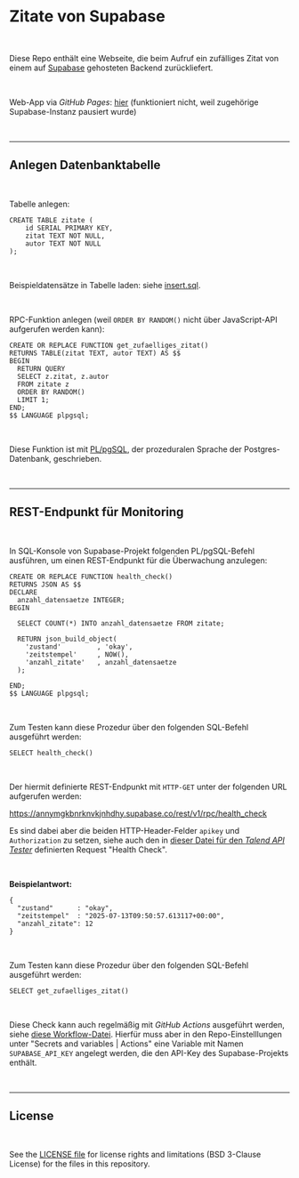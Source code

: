 # Zitate von Supabase #

<br>

Diese Repo enthält eine Webseite, die beim Aufruf ein zufälliges Zitat von einem
auf [Supabase](https://supabase.com/) gehosteten Backend zurückliefert.

<br>

Web-App via *GitHub Pages*: 
[hier](https://mdecker-mobilecomputing.github.io/HTML_Supabase_Zitate/)  (funktioniert nicht, weil zugehörige Supabase-Instanz pausiert wurde)

<br>

----

## Anlegen Datenbanktabelle ##

<br>

Tabelle anlegen:
```
CREATE TABLE zitate (
    id SERIAL PRIMARY KEY,
    zitat TEXT NOT NULL,
    autor TEXT NOT NULL
);    
```

<br>

Beispieldatensätze in Tabelle laden: siehe [insert.sql](insert.sql).

<br>

RPC-Funktion anlegen (weil `ORDER BY RANDOM()` nicht über JavaScript-API aufgerufen werden kann):

```
CREATE OR REPLACE FUNCTION get_zufaelliges_zitat()
RETURNS TABLE(zitat TEXT, autor TEXT) AS $$
BEGIN
  RETURN QUERY
  SELECT z.zitat, z.autor
  FROM zitate z
  ORDER BY RANDOM()
  LIMIT 1;
END;
$$ LANGUAGE plpgsql;
```

<br>

Diese Funktion ist mit [PL/pgSQL](https://www.postgresql.org/docs/current/plpgsql.html), 
der prozeduralen Sprache der Postgres-Datenbank, geschrieben.

<br>

----

## REST-Endpunkt für Monitoring ##

<br>

In SQL-Konsole von Supabase-Projekt folgenden PL/pgSQL-Befehl ausführen, um einen REST-Endpunkt
für die Überwachung anzulegen:

```
CREATE OR REPLACE FUNCTION health_check()
RETURNS JSON AS $$
DECLARE
  anzahl_datensaetze INTEGER;
BEGIN

  SELECT COUNT(*) INTO anzahl_datensaetze FROM zitate;
  
  RETURN json_build_object(
    'zustand'         , 'okay',
    'zeitstempel'     , NOW(),
    'anzahl_zitate'   , anzahl_datensaetze
  );

END;
$$ LANGUAGE plpgsql;
```

<br>

Zum Testen kann diese Prozedur über den folgenden SQL-Befehl ausgeführt werden:
```
SELECT health_check()
```

<br>

Der hiermit definierte REST-Endpunkt mit `HTTP-GET` unter der folgenden URL aufgerufen werden:

  https://annymgkbnrknvkjnhdhy.supabase.co/rest/v1/rpc/health_check

Es sind dabei aber die beiden HTTP-Header-Felder `apikey` und `Authorization` zu setzen,
siehe auch den in [dieser Datei für den *Talend API Tester*](TalendApiTester-SupabaseZitate.json)
definierten Request "Health Check".

<br>

**Beispielantwort:**
```
{
  "zustand"      : "okay",
  "zeitstempel"  : "2025-07-13T09:50:57.613117+00:00",
  "anzahl_zitate": 12
}
```

<br>

Zum Testen kann diese Prozedur über den folgenden SQL-Befehl ausgeführt werden:
```
SELECT get_zufaelliges_zitat()
```

<br>

Diese Check kann auch regelmäßig mit *GitHub Actions* ausgeführt werden, 
siehe [diese Workflow-Datei](.github/workflows/healthcheck.yml).
Hierfür muss aber in den Repo-Einstelllungen unter "Secrets and variables | Actions"
eine Variable mit Namen `SUPABASE_API_KEY` angelegt werden, die den API-Key
des Supabase-Projekts enthält.

<br>

----

## License ##

<br>

See the [LICENSE file](LICENSE.md) for license rights and limitations (BSD 3-Clause License) for the files in this repository.

<br>
